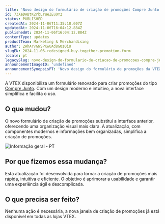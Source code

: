 ```yaml
---
title: 'Novo design do formulário de criação de promoções Compre Junto'
id: 73XeDABtK2rbLrueZEuOY2
status: PUBLISHED
createdAt: 2024-11-06T11:35:10.607Z
updatedAt: 2024-11-06T16:04:12.884Z
publishedAt: 2024-11-06T16:04:12.884Z
contentType: updates
productTeam: Marketing & Merchandising
author: 2AhArvGNSPKwUAd8GOz0iU
slugEN: 2024-11-06-redesigned-buy-together-promotion-form
locale: pt
legacySlug: novo-design-do-formulario-de-criacao-de-promocoes-compre-junto
announcementImageID: 'undefined'
announcementSynopsisPT: 'Novo design do formulário de promoções da VTEX, com interface moderna e uso simplificado.'
---
```


A VTEX disponibiliza um formulário renovado para criar promoções do tipo [Compre Junto](/pt/tutorial/compre-junto--tutorials_323). Com um design moderno e intuitivo, a nova interface simplifica e facilita o uso.

## O que mudou?
O novo formulário de criação de promoções substitui a interface anterior, oferecendo uma organização visual mais clara. A atualização, com componentes modernos e informações bem organizadas, simplifica a criação de promoções.

![Informação geral - PT](https://cdn.statically.io/gh/vtexdocs/help-center-content/refs/heads/main/docs/pt/announcements/2024/novembro/2024-11-06-novo-design-do-formulario-de-criacao-de-promocoes-compre-junto_1.gif)

## Por que fizemos essa mudança?
Esta atualização foi desenvolvida para tornar a criação de promoções mais rápida, intuitiva e eficiente. O objetivo é aprimorar a usabilidade e garantir uma experiência ágil e descomplicada.

## O que precisa ser feito?
Nenhuma ação é necessária, a nova janela de criação de promoções já está disponível em todas as lojas VTEX.
